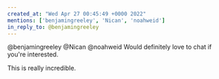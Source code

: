 ```yaml
---
created_at: "Wed Apr 27 00:45:49 +0000 2022"
mentions: ['benjamingreeley', 'Nican', 'noahweid']
in_reply_to: @benjamingreeley
---
```


@benjamingreeley @Nican @noahweid Would definitely love to chat if you're interested.

This is really incredible.